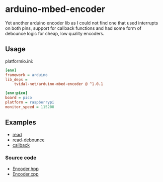 # arduino-mbed-encoder

Yet another arduino encoder lib as I could not find one that used interrupts on both pins,
support for callback functions and had some form of debounce logic for cheap, low quality encoders.

## Usage

platformio.ini:

```ini
[env]
framework = arduino
lib_deps =
    tvidal-net/arduino-mbed-encoder @ ^1.0.1

[env:pico]
board = pico
platform = raspberrypi
monitor_speed = 115200
```

## Examples

* [read](examples/read.cpp)
* [read-debounce](examples/read-debounce.cpp)
* [callback](examples/callback/main.cpp)

### Source code

* [Encoder.hpp](include/Encoder.hpp)
* [Encoder.cpp](src/Encoder.cpp)
